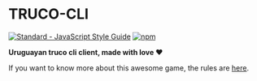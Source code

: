 TRUCO-CLI
=======================
[![Standard - JavaScript Style Guide](https://img.shields.io/badge/code%20style-standard-brightgreen.svg)](http://standardjs.com/)
[![npm](https://img.shields.io/npm/l/express.svg)]()

**Uruguayan truco cli client, made with love ❤️**

If you want to know more about this awesome game, the rules
are [here](https://es.wikipedia.org/wiki/Truco_uruguayo).
